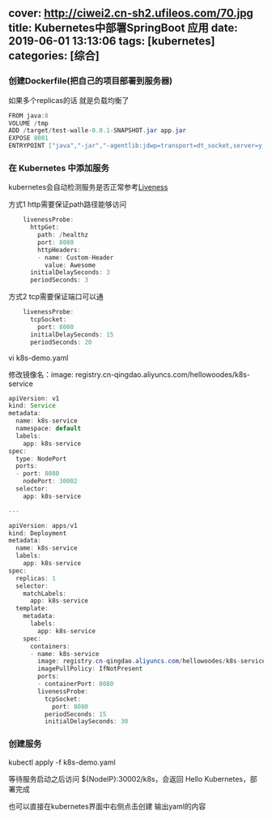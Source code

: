 cover: http://ciwei2.cn-sh2.ufileos.com/70.jpg
title: Kubernetes中部署SpringBoot 应用
date: 2019-06-01 13:13:06
tags: [kubernetes]
categories: [综合]
---
### 创建Dockerfile(把自己的项目部署到服务器)

如果多个replicas的话 就是负载均衡了

```java
FROM java:8
VOLUME /tmp
ADD /target/test-walle-0.0.1-SNAPSHOT.jar app.jar
EXPOSE 8081
ENTRYPOINT ["java","-jar","-agentlib:jdwp=transport=dt_socket,server=y,suspend=n,address=5005","/app.jar"]
```

<!--more-->

### 在 Kubernetes 中添加服务

kubernetes会自动检测服务是否正常参考[Liveness](https://kubernetes.io/docs/tasks/configure-pod-container/configure-liveness-readiness-probes/)

方式1 http需要保证path路径能够访问

```java
    livenessProbe:
      httpGet:
        path: /healthz
        port: 8080
        httpHeaders:
        - name: Custom-Header
          value: Awesome
      initialDelaySeconds: 3
      periodSeconds: 3
```

方式2 tcp需要保证端口可以通

```java
    livenessProbe:
      tcpSocket:
        port: 8080
      initialDelaySeconds: 15
      periodSeconds: 20
```

vi k8s-demo.yaml

修改镜像名：image: registry.cn-qingdao.aliyuncs.com/hellowoodes/k8s-service

```java
apiVersion: v1
kind: Service
metadata:
  name: k8s-service
  namespace: default
  labels:
    app: k8s-service
spec:
  type: NodePort
  ports:
  - port: 8080
    nodePort: 30002
  selector:
    app: k8s-service

---

apiVersion: apps/v1
kind: Deployment
metadata:
  name: k8s-service
  labels:
    app: k8s-service
spec:
  replicas: 1
  selector:
    matchLabels:
      app: k8s-service
  template:
    metadata:
      labels:
        app: k8s-service
    spec:
      containers:
      - name: k8s-service
        image: registry.cn-qingdao.aliyuncs.com/hellowoodes/k8s-service
        imagePullPolicy: IfNotPresent
        ports:
        - containerPort: 8080
        livenessProbe:
          tcpSocket:
            port: 8080
          periodSeconds: 15
          initialDelaySeconds: 30
```

### 创建服务

kubectl apply -f k8s-demo.yaml 

等待服务启动之后访问 ${NodeIP}:30002/k8s，会返回 Hello Kubernetes，部署完成

也可以直接在kubernetes界面中右侧点击创建 输出yaml的内容